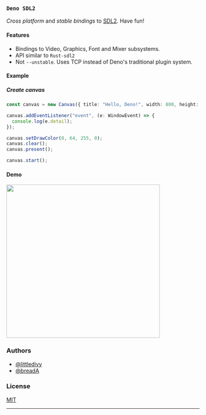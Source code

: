 ### `Deno SDL2`

_Cross platform_ and _stable bindings_ to [SDL2](https://www.libsdl.org/index.php).
Have fun!


#### Features

- Bindings to Video, Graphics, Font and Mixer subsystems.
- API similar to `Rust-sdl2`
- Not `--unstable`. Uses TCP instead of Deno's traditional plugin system.

#### Example

##### Create canvas
```typescript
const canvas = new Canvas({ title: "Hello, Deno!", width: 800, height: 400 });

canvas.addEventListener("event", (e: WindowEvent) => {
  console.log(e.detail);
});

canvas.setDrawColor(0, 64, 255, 0);
canvas.clear();
canvas.present();

canvas.start();
```


#### Demo
<img align="center" src=https://user-images.githubusercontent.com/62501544/128629366-9f5f4f23-5ec8-4246-b3a7-c540b7286a60.png height="400px">
    
### Authors

- [@littledivy](https://www.github.com/littledivy)
- [@breadA](https://www.github.com/dhairy-online)
  
### License
[MIT](https://opensource.org/licenses/MIT)

---

  
